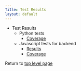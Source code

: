 ```yaml
---
Title: Test Results
layout: default
---
```


* Test Results
  * Python tests
    * [Coverage](./coverage)
  * Javascript tests for backend
    * [Results](./backend/tests/mochawesome.html)
    * [Coverage](./backend/coverage/lcov-report)

Return to [top level page](../)